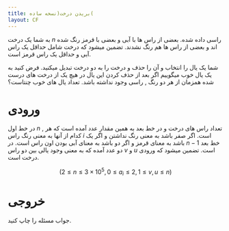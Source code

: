 ```yaml
---
title: بریدن درخت(نسخه ساده(
layout: CF
---
```

به شما یک درخت 
$n$
راسی داده شده.
بعضی از راس ها با آبی و بعضی با قرمز رنگ شده اند و بعضی از راس ها هم رنگ نشدند.
تضمین میشود که درخت شامل حداقل یک راس آبی و حداقل یک راس قرمز است.

شما یک یال را انتخاب و آن را حذف و درخت را به دو درخت تبدیل میکنید.
فرض کنید به یک یال خوب میگوییم اگر بعد از حذف کردن این یال در هیچ یک از درخت های درست شده همزمان از هر دو رنگ , راسی وجود نداشته باشد.
تعداد یال های خوب چنتاست؟
# ورودی
در خط اول 
$n$ 
, 
تعداد راس های درخت و در خط بعد به همین مقدار عدد آمده است که هر کدام از آنها به معنی رنگ راس 
$i$ 
است.
اگر صفر باشد به معنی رنگ نداشتن و اگر یک باشد به معنای قرمز و اگر دو باشد به معنای آبی بودن اون راس است.
در
$n - 1$
خط بعد دو عدد آمده که به معنی وجود یالی بین دو راس 
$v$ 
و 
$u$ 
است.
تضمین میشود که ورودی درخت است.
 
$$( 2 \le n \le 3 \times {10^5} , 0 \le a_i \le 2 , 1 \le v,u \le n)$$
# خروجی
جواب مسئله را چاپ کنید.

